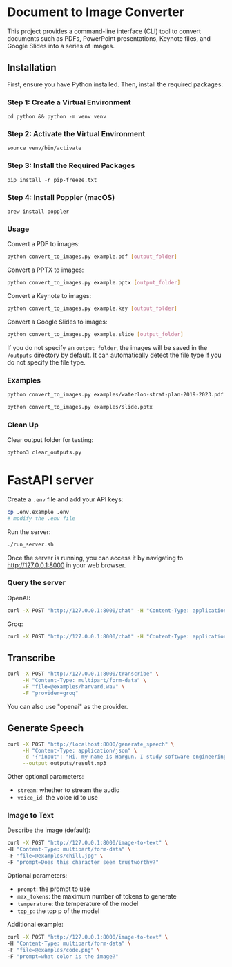 # Document to Image Converter

This project provides a command-line interface (CLI) tool to convert documents such as PDFs, PowerPoint presentations, Keynote files, and Google Slides into a series of images.

## Installation

First, ensure you have Python installed. Then, install the required packages:

### Step 1: Create a Virtual Environment

`cd python && python -m venv venv`

### Step 2: Activate the Virtual Environment

`source venv/bin/activate`

### Step 3: Install the Required Packages

`pip install -r pip-freeze.txt`

### Step 4: Install Poppler (macOS)

`brew install poppler`

### Usage

Convert a PDF to images:

```bash
python convert_to_images.py example.pdf [output_folder]
```

Convert a PPTX to images:

```bash
python convert_to_images.py example.pptx [output_folder]
```

Convert a Keynote to images:

```bash
python convert_to_images.py example.key [output_folder]
```

Convert a Google Slides to images:

```bash
python convert_to_images.py example.slide [output_folder]
```

If you do not specify an `output_folder`, the images will be saved in the `/outputs` directory by default.
It can automatically detect the file type if you do not specify the file type.

### Examples

```bash
python convert_to_images.py examples/waterloo-strat-plan-2019-2023.pdf
```

```bash
python convert_to_images.py examples/slide.pptx
```

### Clean Up

Clear output folder for testing:

```bash
python3 clear_outputs.py
```

# FastAPI server

Create a `.env` file and add your API keys:

```bash
cp .env.example .env
# modify the .env file
```

Run the server:

```bash
./run_server.sh
```

Once the server is running, you can access it by navigating to http://127.0.0.1:8000 in your web browser.

### Query the server

OpenAI:

```bash
curl -X POST "http://127.0.0.1:8000/chat" -H "Content-Type: application/json" -d '{"prompt": "Whats the capital of France?", "llm": "openai"}'
```

Groq:

```bash
curl -X POST "http://127.0.0.1:8000/chat" -H "Content-Type: application/json" -d '{"prompt": "Whats the capital of France?", "llm": "groq"}'
```

## Transcribe

```bash
curl -X POST "http://127.0.0.1:8000/transcribe" \
     -H "Content-Type: multipart/form-data" \
     -F "file=@examples/harvard.wav" \
     -F "provider=groq"
```

You can also use "openai" as the provider.

## Generate Speech

```bash
curl -X POST "http://localhost:8000/generate_speech" \
     -H "Content-Type: application/json" \
     -d '{"input": "Hi, my name is Hargun. I study software engineering at the University of Waterloo!"}' \
     --output outputs/result.mp3
```

Other optional parameters:

- `stream`: whether to stream the audio
- `voice_id`: the voice id to use

### Image to Text

Describe the image (default):

```bash
curl -X POST "http://127.0.0.1:8000/image-to-text" \
-H "Content-Type: multipart/form-data" \
-F "file=@examples/chill.jpg" \
-F "prompt=Does this character seem trustworthy?"
```

Optional parameters:

- `prompt`: the prompt to use
- `max_tokens`: the maximum number of tokens to generate
- `temperature`: the temperature of the model
- `top_p`: the top p of the model

Additional example:

```bash
curl -X POST "http://127.0.0.1:8000/image-to-text" \
-H "Content-Type: multipart/form-data" \
-F "file=@examples/code.png" \
-F "prompt=what color is the image?"
```
